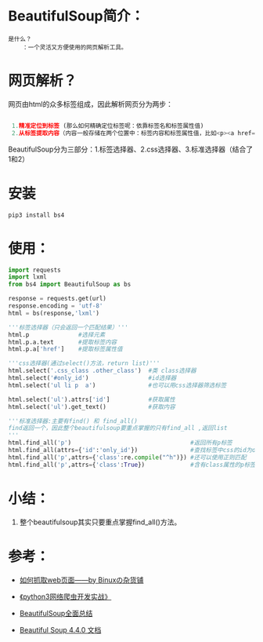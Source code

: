 # BeautifulSoup简介：
    是什么？
        ：一个灵活又方便使用的网页解析工具。

# 网页解析？
网页由html的众多标签组成，因此解析网页分为两步：
```python

 1.精准定位到标签 (那么如何精确定位标签呢：依靠标签名和标签属性值)
 2.从标签提取内容（内容一般存储在两个位置中：标签内容和标签属性值，比如<p><a href="www.douban.com">豆瓣电影</a></p>） 
```
BeautifulSoup分为三部分：1.标签选择器、2.css选择器、3.标准选择器（结合了1和2）

# 安装
    pip3 install bs4


# 使用：
```python {.line-numbers}
import requests
import lxml
from bs4 import BeautifulSoup as bs

response = requests.get(url)
response.encoding = 'utf-8'
html = bs(response,'lxml')

'''标签选择器（只会返回一个匹配结果）'''
html.p              #选择元素
html.p.a.text       #提取标签内容
html.p.a['href']    #提取标签属性值

'''css选择器(通过select()方法，return list)'''
html.select('.css_class .other_class')  #类 class选择器
html.select('#only_id')                 #id选择器
html.select('ul li p  a')               #也可以用css选择器筛选标签

html.select('ul').attrs['id']           #获取属性
html.select('ul').get_text()            #获取内容

'''标准选择器:主要有find() 和 find_all()
find返回一个，因此整个beautifulsoup要重点掌握的只有find_all ,返回list
'''
html.find_all('p')                                  #返回所有p标签
html.find_all(attrs={'id':'only_id'})               #查找标签中css的id为only_id的标签
html.find_all('p',attrs={'class':re.compile("^h")}) #还可以使用正则匹配
html.find_all('p',attrs={'class':True})             #含有class属性的p标签即可
```

# 小结：
1. 整个beautifulsoup其实只要重点掌握find_all()方法。
    

# 参考：
* [如何抓取web页面——by Binuxの杂货铺](https://binux.blog/2013/09/howto-crawl-web/)
* [《python3网络爬虫开发实战》](https://germey.gitbooks.io/python3webspider/4.2-BeautifulSoup%E7%9A%84%E4%BD%BF%E7%94%A8.html)
* [BeautifulSoup全面总结](https://zhuanlan.zhihu.com/p/35354532) 

* [Beautiful Soup 4.4.0 文档](https://beautifulsoup.readthedocs.io/zh_CN/v4.4.0/)